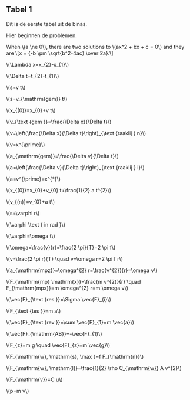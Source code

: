 ## Tabel 1 
Dit is de eerste tabel uit de binas.

Hier beginnen de problemen.

<p>
  When \(a \ne 0\), there are two solutions to \(ax^2 + bx + c = 0\) and they are \[x = {-b \pm \sqrt{b^2-4ac} \over 2a}.\]
</p>
<p>\(\Lambda x=x_{2}-x_{1}\)</p>
<p>\(\Delta t=t_{2}-t_{1}\)</p>
<p>\(s=v t\)</p>
<p>\(s=v_{\mathrm{gem}} t\)</p>
<p>\(x_{(0)}=x_{0}+v t\)</p>
<p>\(v_{\text {gem }}=\frac{\Delta x}{\Delta t}\)</p>
<p>\(v=\left(\frac{\Delta x}{\Delta t}\right)_{\text {raaklij } n}\)</p>
<p>\(v=x^{\prime}\)</p>
<p>\(a_{\mathrm{gem}}=\frac{\Delta v}{\Delta t}\)</p>
<p>\(a=\left(\frac{\Delta v}{\Delta t}\right)_{\text {raaklij } i}\)</p>
<p>\(a=v^{\prime}=x^{*}\)</p>
<p>\(x_{(0)}=x_{0}+v_{0} t+\frac{1}{2} a t^{2}\)</p>
<p>\(v_{(n)}=v_{0}+a t\)</p>
<p>\(s=\varphi r\)</p>
<p>\(\varphi \text { in rad }\)</p>
<p>\(\varphi=\omega t\)</p>
<p>\(\omega=\frac{v}{r}=\frac{2 \pi}{T}=2 \pi f\)</p>
<p>\(v=\frac{2 \pi r}{T} \quad v=\omega r=2 \pi f r\)</p>
<p>\(a_{\mathrm{mpz}}=\omega^{2} r=\frac{v^{2}}{r}=\omega v\)</p>
<p>\(F_{\mathrm{mp} \mathrm{x}}=\frac{m v^{2}}{r} \quad F_{\mathrm{mpx}}=m \omega^{2} r=m \omega v\)</p>
<p>\(\vec{F}_{\text {res }}=\Sigma \vec{F}_{i}\)</p>
<p>\(F_{\text {tes }}=m a\)</p>
<p>\(\vec{F}_{\text {rev }}=\sum \vec{F}_{1}=m \vec{a}\)</p>
<p>\(\vec{F}_{\mathrm{AB}}=-\vec{F}_{1}\)</p>
<p>\(F_{z}=m g \quad \vec{F}_{z}=m \vec{g}\)</p>
<p>\(F_{\mathrm{w}, \mathrm{s}, \max }=f F_{\mathrm{n}}\)</p>
<p>\(F_{\mathrm{w}, \mathrm{l}}=\frac{1}{2} \rho C_{\mathrm{w}} A v^{2}\)</p>
<p>\(F_{\mathrm{v}}=C u\)</p>
<p>\(p=m v\)</p>
